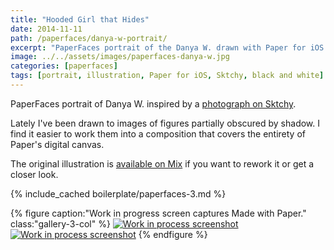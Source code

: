 ```yaml
---
title: "Hooded Girl that Hides"
date: 2014-11-11
path: /paperfaces/danya-w-portrait/
excerpt: "PaperFaces portrait of the Danya W. drawn with Paper for iOS on an iPad."
image: ../../assets/images/paperfaces-danya-w.jpg
categories: [paperfaces]
tags: [portrait, illustration, Paper for iOS, Sktchy, black and white]
---
```


PaperFaces portrait of Danya W. inspired by a [photograph on Sktchy](https://sktchy.com/NjZR3H).

Lately I've been drawn to images of figures partially obscured by shadow. I find it easier to work them into a composition that covers the entirety of Paper's digital canvas.

The original illustration is [available on Mix](https://mix.fiftythree.com/11098-Michael-Rose/799752/remixes) if you want to rework it or get a closer look.

{% include_cached boilerplate/paperfaces-3.md %}

{% figure caption:"Work in progress screen captures Made with Paper." class:"gallery-3-col" %}
[![Work in process screenshot](../../assets/images/paperfaces-danya-w-process-1-600.jpg)](../../assets/images/paperfaces-danya-w-process-1-lg.jpg) [![Work in process screenshot](../../assets/images/paperfaces-danya-w-process-2-600.jpg)](../../assets/images/paperfaces-danya-w-process-2-lg.jpg)
{% endfigure %}
